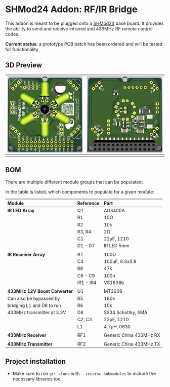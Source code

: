 # SHMod24 Addon: RF/IR Bridge

This addon is meant to be plugged onto a [SHMod24](https://github.com/LeoDJ/SHMod24) base board.
It provides the ability to send and receive infrared and 433MHz RF remote control codes.

**Current status**: a prototype PCB batch has been ordered and will be tested for functionality

## 3D Preview

| ![](doc/top.png) | ![](doc/bottom.png) |
| :--------------- | :------------------ |
| []()             | []()                |

## BOM
There are multiple different module groups that can be populated.

 In the table is listed, which components to populate for a given module:

| Module                         | Reference | Part                    |
| :----------------------------- | :-------- | :---------------------- |
| **IR LED Array**               | Q1        | AO3400A                 |
|                                | R1        | 15Ω                     |
|                                | R2        | 10k                     |
|                                | R3, R4    | 2Ω                      |
|                                | C1        | 22µF, 1210              |
|                                | D1 - D7   | IR LED 5mm              |
|                                |           |                         |
| **IR Receiver Array**          | R7        | 100Ω                    |
|                                | C4        | 100µF, 6.3x5.8          |
|                                | R8        | 47k                     |
|                                | C6 - C9   | 100n                    |
|                                | IR1 - IR4 | VS1838b                 |
|                                |           |                         |
| **433MHz 12V Boost Converter** | U1        | MT3608                  |
| Can also be bypassed by        | R5        | 180k                    |
| bridging L1 and D8 to run      | R6        | 10k                     |
| 433MHz transmitter at 3.3V     | D8        | SS34 Schottky, SMA      |
|                                | C2, C3    | 22µF, 1210              |
|                                | L1        | 4.7µH, 0630             |
|                                |           |                         |
| **433MHz Receiver**            | RF1       | Generic China 433MHz RX |
|                                |           |                         |
| **433MHz Transmitter**         | RF2       | Generic China 433MHz TX |


## Project installation
- Make sure to run `git clone` with `--recurse-submodules` to include the necessary libraries too.